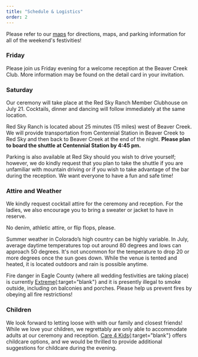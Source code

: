 ```yaml
---
title: "Schedule & Logistics"
order: 2
---
```

Please refer to our <a href="/#maps">maps</a> for directions, maps, and parking information for all of the weekend's festivities!

### Friday
Please join us Friday evening for a welcome reception at the Beaver Creek Club. More information may be found on the detail card in your invitation.

### Saturday
Our ceremony will take place at the Red Sky Ranch Member Clubhouse on July 21. Cocktails, dinner and dancing will follow immediately at the same location.

Red Sky Ranch is located about 25 minutes (15 miles) west of Beaver Creek. We will provide transportation from Centennial Station in Beaver Creek to Red Sky and then back to Beaver Creek at the end of the night. **Please plan to board the shuttle at Centennial Station by 4:45 pm.**

Parking is also available at Red Sky should you wish to drive yourself; however, we do kindly request that you plan to take the shuttle if you are unfamiliar with mountain driving or if you wish to take advantage of the bar during the reception. We want everyone to have a fun and safe time!

### Attire and Weather
We kindly request cocktail attire for the ceremony and reception. For the ladies, we also encourage you to bring a sweater or jacket to have in reserve.

No denim, athletic attire, or flip flops, please.

Summer weather in Colorado’s high country can be highly variable. In July, average daytime temperatures top out around 80 degrees and lows can approach 50 degrees. It's not uncommon for the temperature to drop 20 or more degrees once the sun goes down. While the venue is tented and heated, it is located outdoors and rain is possible anytime.

Fire danger in Eagle County (where all wedding festivities are taking place) is currently [Extreme](https://www.fs.usda.gov/detail/inyo/home/?cid=stelprdb5173311){:target="blank"} and it is presently illegal to smoke outside, including on balconies and porches. Please help us prevent fires by obeying all fire restrictions! 

### Children
We look forward to letting loose with with our family and closest friends! While
we love your children, we regrettably are only able to accommodate adults at our
ceremony and reception. [Care 4 Kids](http://www.babysittinginvail.com/){:target="blank"} offers childcare options, and we would be thrilled to provide additional suggestions for childcare during the evening.
